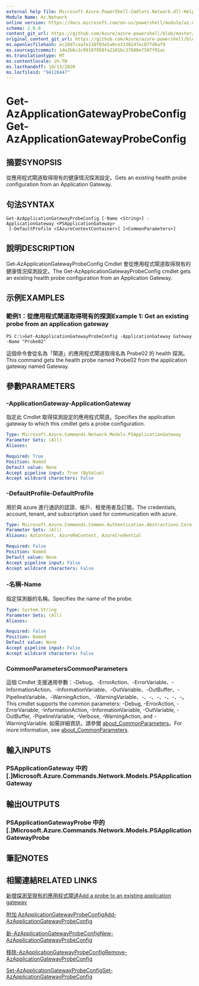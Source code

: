```yaml
---
external help file: Microsoft.Azure.PowerShell.Cmdlets.Network.dll-Help.xml
Module Name: Az.Network
online version: https://docs.microsoft.com/en-us/powershell/module/az.network/get-azapplicationgatewayprobeconfig
schema: 2.0.0
content_git_url: https://github.com/Azure/azure-powershell/blob/master/src/Network/Network/help/Get-AzApplicationGatewayProbeConfig.md
original_content_git_url: https://github.com/Azure/azure-powershell/blob/master/src/Network/Network/help/Get-AzApplicationGatewayProbeConfig.md
ms.openlocfilehash: ec20d7caafe110f03e5a0ce3130247ec877d6af9
ms.sourcegitcommit: 1de2b6c3c99197958fa2101bc37680e7507f91ac
ms.translationtype: MT
ms.contentlocale: zh-TW
ms.lasthandoff: 10/13/2020
ms.locfileid: "94128447"
---
```

# <span data-ttu-id="457f5-101">Get-AzApplicationGatewayProbeConfig</span><span class="sxs-lookup"><span data-stu-id="457f5-101">Get-AzApplicationGatewayProbeConfig</span></span>

## <span data-ttu-id="457f5-102">摘要</span><span class="sxs-lookup"><span data-stu-id="457f5-102">SYNOPSIS</span></span>
<span data-ttu-id="457f5-103">從應用程式閘道取得現有的健康情況探測設定。</span><span class="sxs-lookup"><span data-stu-id="457f5-103">Gets an existing health probe configuration from an Application Gateway.</span></span>

## <span data-ttu-id="457f5-104">句法</span><span class="sxs-lookup"><span data-stu-id="457f5-104">SYNTAX</span></span>

```
Get-AzApplicationGatewayProbeConfig [-Name <String>] -ApplicationGateway <PSApplicationGateway>
 [-DefaultProfile <IAzureContextContainer>] [<CommonParameters>]
```

## <span data-ttu-id="457f5-105">說明</span><span class="sxs-lookup"><span data-stu-id="457f5-105">DESCRIPTION</span></span>
<span data-ttu-id="457f5-106">Get-AzApplicationGatewayProbeConfig Cmdlet 會從應用程式閘道取得現有的健康情況探測設定。</span><span class="sxs-lookup"><span data-stu-id="457f5-106">The Get-AzApplicationGatewayProbeConfig cmdlet gets an existing health probe configuration from an Application Gateway.</span></span>

## <span data-ttu-id="457f5-107">示例</span><span class="sxs-lookup"><span data-stu-id="457f5-107">EXAMPLES</span></span>

### <span data-ttu-id="457f5-108">範例1：從應用程式閘道取得現有的探測</span><span class="sxs-lookup"><span data-stu-id="457f5-108">Example 1: Get an existing probe from an application gateway</span></span>
```
PS C:\>Get-AzApplicationGatewayProbeConfig -ApplicationGateway Gateway -Name "Probe02"
```

<span data-ttu-id="457f5-109">這個命令會從名為「閘道」的應用程式閘道取得名為 Probe02 的 health 探測。</span><span class="sxs-lookup"><span data-stu-id="457f5-109">This command gets the health probe named Probe02 from the application gateway named Gateway.</span></span>

## <span data-ttu-id="457f5-110">參數</span><span class="sxs-lookup"><span data-stu-id="457f5-110">PARAMETERS</span></span>

### <span data-ttu-id="457f5-111">-ApplicationGateway</span><span class="sxs-lookup"><span data-stu-id="457f5-111">-ApplicationGateway</span></span>
<span data-ttu-id="457f5-112">指定此 Cmdlet 取得探測設定的應用程式閘道。</span><span class="sxs-lookup"><span data-stu-id="457f5-112">Specifies the application gateway to which this cmdlet gets a probe configuration.</span></span>

```yaml
Type: Microsoft.Azure.Commands.Network.Models.PSApplicationGateway
Parameter Sets: (All)
Aliases:

Required: True
Position: Named
Default value: None
Accept pipeline input: True (ByValue)
Accept wildcard characters: False
```

### <span data-ttu-id="457f5-113">-DefaultProfile</span><span class="sxs-lookup"><span data-stu-id="457f5-113">-DefaultProfile</span></span>
<span data-ttu-id="457f5-114">用於與 azure 進行通訊的認證、帳戶、租使用者及訂閱。</span><span class="sxs-lookup"><span data-stu-id="457f5-114">The credentials, account, tenant, and subscription used for communication with azure.</span></span>

```yaml
Type: Microsoft.Azure.Commands.Common.Authentication.Abstractions.Core.IAzureContextContainer
Parameter Sets: (All)
Aliases: AzContext, AzureRmContext, AzureCredential

Required: False
Position: Named
Default value: None
Accept pipeline input: False
Accept wildcard characters: False
```

### <span data-ttu-id="457f5-115">-名稱</span><span class="sxs-lookup"><span data-stu-id="457f5-115">-Name</span></span>
<span data-ttu-id="457f5-116">指定探測器的名稱。</span><span class="sxs-lookup"><span data-stu-id="457f5-116">Specifies the name of the probe.</span></span>

```yaml
Type: System.String
Parameter Sets: (All)
Aliases:

Required: False
Position: Named
Default value: None
Accept pipeline input: False
Accept wildcard characters: False
```

### <span data-ttu-id="457f5-117">CommonParameters</span><span class="sxs-lookup"><span data-stu-id="457f5-117">CommonParameters</span></span>
<span data-ttu-id="457f5-118">這個 Cmdlet 支援通用參數：-Debug、-ErrorAction、-ErrorVariable、-InformationAction、-InformationVariable、-OutVariable、-OutBuffer、-PipelineVariable、-WarningAction、-WarningVariable、-、-、-、-、-、-。</span><span class="sxs-lookup"><span data-stu-id="457f5-118">This cmdlet supports the common parameters: -Debug, -ErrorAction, -ErrorVariable, -InformationAction, -InformationVariable, -OutVariable, -OutBuffer, -PipelineVariable, -Verbose, -WarningAction, and -WarningVariable.</span></span> <span data-ttu-id="457f5-119">如需詳細資訊，請參閱 [about_CommonParameters](http://go.microsoft.com/fwlink/?LinkID=113216)。</span><span class="sxs-lookup"><span data-stu-id="457f5-119">For more information, see [about_CommonParameters](http://go.microsoft.com/fwlink/?LinkID=113216).</span></span>

## <span data-ttu-id="457f5-120">輸入</span><span class="sxs-lookup"><span data-stu-id="457f5-120">INPUTS</span></span>

### <span data-ttu-id="457f5-121">PSApplicationGateway 中的 [.]</span><span class="sxs-lookup"><span data-stu-id="457f5-121">Microsoft.Azure.Commands.Network.Models.PSApplicationGateway</span></span>

## <span data-ttu-id="457f5-122">輸出</span><span class="sxs-lookup"><span data-stu-id="457f5-122">OUTPUTS</span></span>

### <span data-ttu-id="457f5-123">PSApplicationGatewayProbe 中的 [.]</span><span class="sxs-lookup"><span data-stu-id="457f5-123">Microsoft.Azure.Commands.Network.Models.PSApplicationGatewayProbe</span></span>

## <span data-ttu-id="457f5-124">筆記</span><span class="sxs-lookup"><span data-stu-id="457f5-124">NOTES</span></span>

## <span data-ttu-id="457f5-125">相關連結</span><span class="sxs-lookup"><span data-stu-id="457f5-125">RELATED LINKS</span></span>

[<span data-ttu-id="457f5-126">新增探測至現有的應用程式閘道</span><span class="sxs-lookup"><span data-stu-id="457f5-126">Add a probe to an existing application gateway</span></span>](https://azure.microsoft.com/en-us/documentation/articles/application-gateway-create-probe-ps/#add-a-probe-to-an-existing-application-gateway)

[<span data-ttu-id="457f5-127">附加 AzApplicationGatewayProbeConfig</span><span class="sxs-lookup"><span data-stu-id="457f5-127">Add-AzApplicationGatewayProbeConfig</span></span>](./Add-AzApplicationGatewayProbeConfig.md)

[<span data-ttu-id="457f5-128">新-AzApplicationGatewayProbeConfig</span><span class="sxs-lookup"><span data-stu-id="457f5-128">New-AzApplicationGatewayProbeConfig</span></span>](./New-AzApplicationGatewayProbeConfig.md)

[<span data-ttu-id="457f5-129">移除-AzApplicationGatewayProbeConfig</span><span class="sxs-lookup"><span data-stu-id="457f5-129">Remove-AzApplicationGatewayProbeConfig</span></span>](./Remove-AzApplicationGatewayProbeConfig.md)

[<span data-ttu-id="457f5-130">Set-AzApplicationGatewayProbeConfig</span><span class="sxs-lookup"><span data-stu-id="457f5-130">Set-AzApplicationGatewayProbeConfig</span></span>](./Set-AzApplicationGatewayProbeConfig.md)

